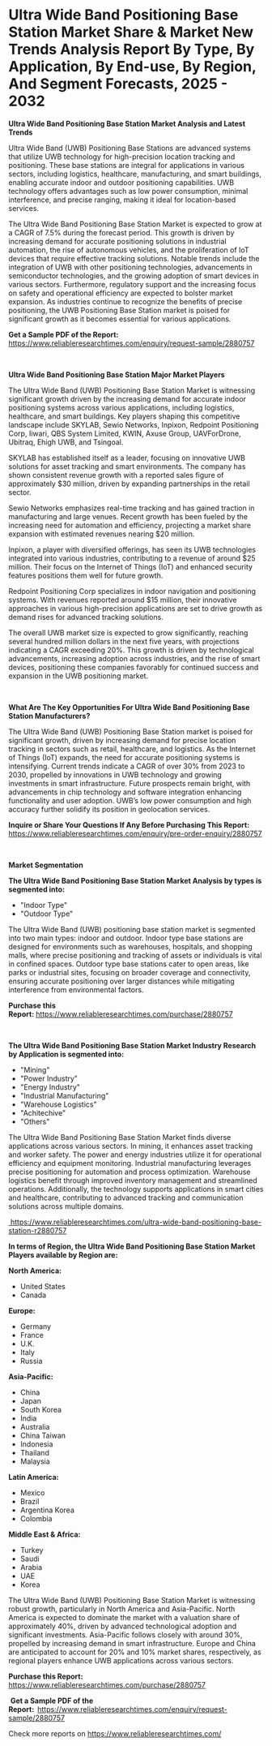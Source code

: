 <p><h1>Ultra Wide Band Positioning Base Station Market Share & Market New Trends Analysis Report By Type, By Application, By End-use, By Region, And Segment Forecasts, 2025 - 2032</h1></p><p><strong>Ultra Wide Band Positioning Base Station Market Analysis and Latest Trends</strong></p>
<p><p>Ultra Wide Band (UWB) Positioning Base Stations are advanced systems that utilize UWB technology for high-precision location tracking and positioning. These base stations are integral for applications in various sectors, including logistics, healthcare, manufacturing, and smart buildings, enabling accurate indoor and outdoor positioning capabilities. UWB technology offers advantages such as low power consumption, minimal interference, and precise ranging, making it ideal for location-based services.</p><p>The Ultra Wide Band Positioning Base Station Market is expected to grow at a CAGR of 7.5% during the forecast period. This growth is driven by increasing demand for accurate positioning solutions in industrial automation, the rise of autonomous vehicles, and the proliferation of IoT devices that require effective tracking solutions. Notable trends include the integration of UWB with other positioning technologies, advancements in semiconductor technologies, and the growing adoption of smart devices in various sectors. Furthermore, regulatory support and the increasing focus on safety and operational efficiency are expected to bolster market expansion. As industries continue to recognize the benefits of precise positioning, the UWB Positioning Base Station market is poised for significant growth as it becomes essential for various applications.</p></p>
<p><strong>Get a Sample PDF of the Report:&nbsp;</strong> <a href="https://www.reliableresearchtimes.com/enquiry/request-sample/2880757?utm_campaign=2201&utm_medium=2&utm_source=Github&utm_content=ia&utm_term=12032025&utm_id=ultra-wide-band-positioning-base-station">https://www.reliableresearchtimes.com/enquiry/request-sample/2880757</a></p>
<p>&nbsp;</p>
<p><strong>Ultra Wide Band Positioning Base Station Major Market Players</strong></p>
<p><p>The Ultra Wide Band (UWB) Positioning Base Station Market is witnessing significant growth driven by the increasing demand for accurate indoor positioning systems across various applications, including logistics, healthcare, and smart buildings. Key players shaping this competitive landscape include SKYLAB, Sewio Networks, Inpixon, Redpoint Positioning Corp, Iiwari, QBS System Limited, KWIN, Axuse Group, UAVForDrone, Ubitraq, Ehigh UWB, and Tsingoal.</p><p>SKYLAB has established itself as a leader, focusing on innovative UWB solutions for asset tracking and smart environments. The company has shown consistent revenue growth with a reported sales figure of approximately $30 million, driven by expanding partnerships in the retail sector.</p><p>Sewio Networks emphasizes real-time tracking and has gained traction in manufacturing and large venues. Recent growth has been fueled by the increasing need for automation and efficiency, projecting a market share expansion with estimated revenues nearing $20 million.</p><p>Inpixon, a player with diversified offerings, has seen its UWB technologies integrated into various industries, contributing to a revenue of around $25 million. Their focus on the Internet of Things (IoT) and enhanced security features positions them well for future growth.</p><p>Redpoint Positioning Corp specializes in indoor navigation and positioning systems. With revenues reported around $15 million, their innovative approaches in various high-precision applications are set to drive growth as demand rises for advanced tracking solutions.</p><p>The overall UWB market size is expected to grow significantly, reaching several hundred million dollars in the next five years, with projections indicating a CAGR exceeding 20%. This growth is driven by technological advancements, increasing adoption across industries, and the rise of smart devices, positioning these companies favorably for continued success and expansion in the UWB positioning market.</p></p>
<p>&nbsp;</p>
<p><strong>What Are The Key Opportunities For Ultra Wide Band Positioning Base Station Manufacturers?</strong></p>
<p><p>The Ultra Wide Band (UWB) Positioning Base Station market is poised for significant growth, driven by increasing demand for precise location tracking in sectors such as retail, healthcare, and logistics. As the Internet of Things (IoT) expands, the need for accurate positioning systems is intensifying. Current trends indicate a CAGR of over 30% from 2023 to 2030, propelled by innovations in UWB technology and growing investments in smart infrastructure. Future prospects remain bright, with advancements in chip technology and software integration enhancing functionality and user adoption. UWB’s low power consumption and high accuracy further solidify its position in geolocation services.</p></p>
<p><strong>Inquire or Share Your Questions If Any Before Purchasing This Report:</strong> <a href="https://www.reliableresearchtimes.com/enquiry/pre-order-enquiry/2880757?utm_campaign=2201&utm_medium=2&utm_source=Github&utm_content=ia&utm_term=12032025&utm_id=ultra-wide-band-positioning-base-station">https://www.reliableresearchtimes.com/enquiry/pre-order-enquiry/2880757</a></p>
<p>&nbsp;</p>
<p><strong>Market Segmentation</strong></p>
<p><strong>The Ultra Wide Band Positioning Base Station Market Analysis by types is segmented into:</strong></p>
<p><ul><li>"Indoor Type"</li><li>"Outdoor Type"</li></ul></p>
<p><p>The Ultra Wide Band (UWB) positioning base station market is segmented into two main types: indoor and outdoor. Indoor type base stations are designed for environments such as warehouses, hospitals, and shopping malls, where precise positioning and tracking of assets or individuals is vital in confined spaces. Outdoor type base stations cater to open areas, like parks or industrial sites, focusing on broader coverage and connectivity, ensuring accurate positioning over larger distances while mitigating interference from environmental factors.</p></p>
<p><strong>Purchase this Report:&nbsp;</strong><a href="https://www.reliableresearchtimes.com/purchase/2880757?utm_campaign=2201&utm_medium=2&utm_source=Github&utm_content=ia&utm_term=12032025&utm_id=ultra-wide-band-positioning-base-station">https://www.reliableresearchtimes.com/purchase/2880757</a></p>
<p>&nbsp;</p>
<p><strong>The Ultra Wide Band Positioning Base Station Market Industry Research by Application is segmented into:</strong></p>
<p><ul><li>"Mining"</li><li>"Power Industry"</li><li>"Energy Industry"</li><li>"Industrial Manufacturing"</li><li>"Warehouse Logistics"</li><li>"Achitechive"</li><li>"Others"</li></ul></p>
<p><p>The Ultra Wide Band Positioning Base Station Market finds diverse applications across various sectors. In mining, it enhances asset tracking and worker safety. The power and energy industries utilize it for operational efficiency and equipment monitoring. Industrial manufacturing leverages precise positioning for automation and process optimization. Warehouse logistics benefit through improved inventory management and streamlined operations. Additionally, the technology supports applications in smart cities and healthcare, contributing to advanced tracking and communication solutions across multiple domains.</p></p>
<p><a href="https://www.reliableresearchtimes.com/ultra-wide-band-positioning-base-station-r2880757?utm_campaign=2201&utm_medium=2&utm_source=Github&utm_content=ia&utm_term=12032025&utm_id=ultra-wide-band-positioning-base-station">&nbsp;https://www.reliableresearchtimes.com/ultra-wide-band-positioning-base-station-r2880757</a></p>
<p><strong>In terms of Region, the Ultra Wide Band Positioning Base Station Market Players available by Region are:</strong></p>
<p>
    <p> <strong> North America: </strong>
        <ul>
            <li>United States</li>
            <li>Canada</li>
        </ul>
        </p> 
    <p> <strong> Europe: </strong>
        <ul>
            <li>Germany</li>
            <li>France</li>
            <li>U.K.</li>
            <li>Italy</li>
            <li>Russia</li>
        </ul>
        </p> 
    <p> <strong> Asia-Pacific: </strong>
        <ul>
            <li>China</li>
            <li>Japan</li>
            <li>South Korea</li>
            <li>India</li>
            <li>Australia</li>
            <li>China Taiwan</li>
            <li>Indonesia</li>
            <li>Thailand</li>
            <li>Malaysia</li>
        </ul>
        </p> 
    <p> <strong> Latin America: </strong>
        <ul>
            <li>Mexico</li>
            <li>Brazil</li>
            <li>Argentina Korea</li>
            <li>Colombia</li>
        </ul>
        </p> 
    <p> <strong> Middle East & Africa: </strong>
        <ul>
            <li>Turkey</li>
            <li>Saudi</li>
            <li>Arabia</li>
            <li>UAE</li>
            <li>Korea</li>
        </ul>
    </p>
    </p>
<p><p>The Ultra Wide Band (UWB) Positioning Base Station Market is witnessing robust growth, particularly in North America and Asia-Pacific. North America is expected to dominate the market with a valuation share of approximately 40%, driven by advanced technological adoption and significant investments. Asia-Pacific follows closely with around 30%, propelled by increasing demand in smart infrastructure. Europe and China are anticipated to account for 20% and 10% market shares, respectively, as regional players enhance UWB applications across various sectors.</p></p>
<p><strong>Purchase this Report: </strong><a href="https://www.reliableresearchtimes.com/purchase/2880757?utm_campaign=2201&utm_medium=2&utm_source=Github&utm_content=ia&utm_term=12032025&utm_id=ultra-wide-band-positioning-base-station">https://www.reliableresearchtimes.com/purchase/2880757</a></p>
<p>&nbsp;<strong>Get a Sample PDF of the Report:&nbsp;&nbsp;</strong><a href="https://www.reliableresearchtimes.com/enquiry/request-sample/2880757?utm_campaign=2201&utm_medium=2&utm_source=Github&utm_content=ia&utm_term=12032025&utm_id=ultra-wide-band-positioning-base-station">https://www.reliableresearchtimes.com/enquiry/request-sample/2880757</a></p>
<p><strong></strong></p>
<p>Check more reports on <a href="https://www.reliableresearchtimes.com/?utm_campaign=2201&utm_medium=2&utm_source=Github&utm_content=ia&utm_term=12032025&utm_id=ultra-wide-band-positioning-base-station">https://www.reliableresearchtimes.com/</a></p>